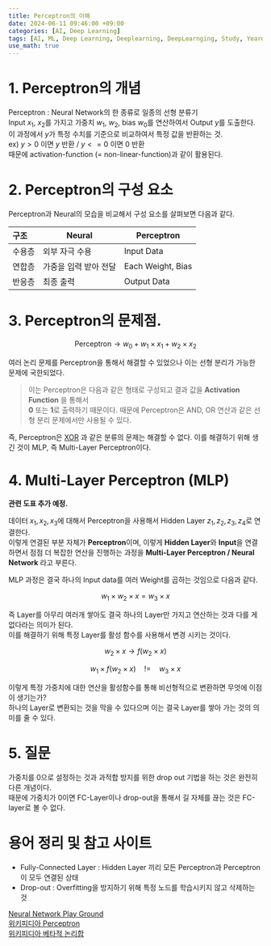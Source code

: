 ```yaml
---
title: Perceptron의 이해
date: 2024-06-11 09:46:00 +09:00
categories: [AI, Deep Learning]
tags: [AI, ML, Deep Learning, Deeplearning, DeepLearnging, Study, Yeardream, Perceptron]		# TAG는 반드시 소문자로 이루어져야함!
use_math: true
---
```


# 1. Perceptron의 개념

Perceptron : Neural Network의 한 종류로 일종의 선형 분류기    
Input $x_1$, $x_2$를 가지고 가중치 $w_1$, $w_2$, bias $w_0$를 연산하여서 Output $y$를 도출한다.   
이 과정에서 $y$가 특정 수치를 기준으로 비교하여서 특정 값을 반환하는 것.   
ex) $y>0$ 이면 $y$ 반환 / $y<=0$ 이면 0 반환   
때문에 activation-function (= non-linear-function)과 같이 활용된다.

# 2. Perceptron의 구성 요소
Perceptron과 Neural의 모습을 비교해서 구성 요소를 살펴보면 다음과 같다.

| 구조   | Neural                | Perceptron        |
| :----- | --------------------- | ----------------- |
| 수용층 | 외부 자극 수용        | Input Data        |
| 연합층 | 가중을 입력 받아 전달 | Each Weight, Bias |
| 반응층 | 최종 출력             | Output Data       |

# 3. Perceptron의 문제점.

$$
\text{Perceptron} \rightarrow w_0 + w_1 \times x_1 + w_2 \times x_2 $$   

여러 논리 문제를 Perceptron을 통해서 해결할 수 있었으나 이는 선형 분리가 가능한 문제에 국한되었다.   
>이는 Perceptron은 다음과 같은 형태로 구성되고 결과 값을  **Activation Function** 을 통해서    
>**0** 또는 **1**로 출력하기 때문이다.
>때문에 Perceptron은 AND, OR 연산과 같은 선형 분리 문제에서만 사용될 수 있다.

즉, Perceptron은 [XOR](https://ko.wikipedia.org/wiki/%EB%B0%B0%ED%83%80%EC%A0%81_%EB%85%BC%EB%A6%AC%ED%95%A9) 과 같은 분류의 문제는 해결할 수 없다.
이를 해결하기 위해 생긴 것이 MLP, 즉 Multi-Layer Perceptron이다.

# 4. Multi-Layer Perceptron (MLP)

**관련 도표 추가 예정.**   

데이터 $x_1, x_2, x_3$에 대해서 Perceptron을 사용해서 Hidden Layer $z_1, z_2, z_3, z_4$로 연결한다.    
이렇게 연결된 부분 자체가 **Perceptron**이며, 이렇게 **Hidden Layer**와 **Input**을 연결하면서 점점 더 복잡한 연산을 진행하는 과정을
**Multi-Layer Perceptron / Neural Network** 라고 부른다.   

MLP 과정은 결국 하나의 Input data를 여러 Weight를 곱하는 것임으로 다음과 같다.   

$$
w_1 \times w_2 \times x = w_3 \times x$$ 

즉 Layer를 아무리 여러개 쌓아도 결국 하나의 Layer만 가지고 연산하는 것과 다를 게 없다라는 의미가 된다.   
이를 해결하기 위해 특정 Layer를 활성 함수를 사용해서 변경 시키는 것이다.    

$$
w_2 \times x \rightarrow f(w_2 \times x)$$

$$
\quad w_1 \times f(w_2 \times x) \quad !=  \quad w_3 \times x\quad
$$

이렇게 특정 가중치에 대한 연산을 활성함수를 통해 비선형적으로 변환하면 무엇에 이점이 생기는가?   
하나의 Layer로 변환되는 것을 막을 수 있다으며 이는 결국 Layer를 쌓아 가는 것의 의미를 줄 수 있다.

# 5. 질문
가중치를 0으로 설정하는 것과 과적합 방지를 위한 drop out 기법을 하는 것은 완전히 다른 개념이다.    
때문에 가중치가 0이면 FC-Layer이나 drop-out을 통해서 길 자체를 끊는 것은 FC-layer로 볼 수 없다.


# 용어 정리 및 참고 사이트
- Fully-Connected Layer : Hidden Layer 끼리 모든 Perceptron과 Perceptron이 모두 연결된 상태
- Drop-out : Overfitting을 방지하기 위해 특정 노드를 학습시키지 않고 삭제하는 것

[Neural Network Play Ground](https://playground.tensorflow.org/#activation=tanh&batchSize=10&dataset=circle&regDataset=reg-plane&learningRate=0.03&regularizationRate=0&noise=0&networkShape=4,2&seed=0.95560&showTestData=false&discretize=false&percTrainData=50&x=true&y=true&xTimesY=false&xSquared=false&ySquared=false&cosX=false&sinX=false&cosY=false&sinY=false&collectStats=false&problem=classification&initZero=false&hideText=false)   
[위키피디아 Perceptron](https://ko.wikipedia.org/wiki/%ED%8D%BC%EC%85%89%ED%8A%B8%EB%A1%A0)   
[위키피디아 베타적 논리합](https://ko.wikipedia.org/wiki/%EB%B0%B0%ED%83%80%EC%A0%81_%EB%85%BC%EB%A6%AC%ED%95%A9)